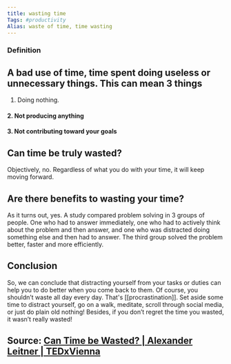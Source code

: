 ```yaml
---
title: wasting time
Tags: #productivity
Alias: waste of time, time wasting
---
```


### Definition
A bad use of time, time spent doing useless or unnecessary things. This can mean 3 things
-
  1. Doing nothing.
#### 2. Not producing anything
#### 3. Not contributing toward your goals
## Can time be truly wasted?
Objectively, no. Regardless of what you do with your time, it will keep moving forward.
## Are there benefits to wasting your time?
As it turns out, yes. A study compared problem solving in 3 groups of people. One who had to answer immediately, one who had to actively think about the problem and then answer, and one who was distracted doing something else and then had to answer. The third group solved the problem better, faster and more efficiently.
## Conclusion
So, we can conclude that distracting yourself from your tasks or duties can help you to do better when you come back to them.
Of course, you shouldn’t waste all day every day. That's [[procrastination]]. Set aside some time to distract yourself, go on a walk, meditate, scroll through social media, or just do plain old nothing!
 Besides, if you don’t regret the time you wasted, it wasn’t really wasted!
## Source: [Can Time be Wasted? | Alexander Leitner | TEDxVienna](https://youtu.be/sU_FjCatI58)